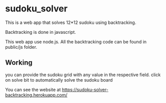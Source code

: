 # sudoku_solver
This is a  web app that solves 12*12 sudoku using backtracking.

Backtracking is done in javascript.

This web app use node.js. 
All the backtracking code can be found in public/js folder.

## Working
you can provide the sudoku grid with any value in the respective field.
click on solve bit to automatically solve the sudoku board

You can see the website at https://sudoku-solver-backtracking.herokuapp.com/
